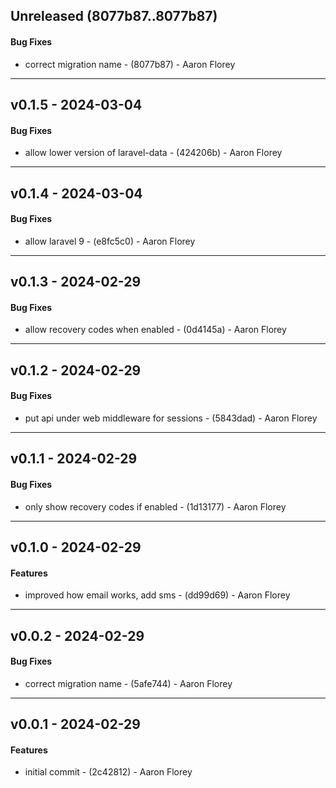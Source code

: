 ## Unreleased (8077b87..8077b87)
#### Bug Fixes
- correct migration name - (8077b87) - Aaron Florey

- - -
## v0.1.5 - 2024-03-04
#### Bug Fixes
- allow lower version of laravel-data - (424206b) - Aaron Florey

- - -

## v0.1.4 - 2024-03-04
#### Bug Fixes
- allow laravel 9 - (e8fc5c0) - Aaron Florey

- - -

## v0.1.3 - 2024-02-29
#### Bug Fixes
- allow recovery codes when enabled - (0d4145a) - Aaron Florey

- - -

## v0.1.2 - 2024-02-29
#### Bug Fixes
- put api under web middleware for sessions - (5843dad) - Aaron Florey

- - -

## v0.1.1 - 2024-02-29
#### Bug Fixes
- only show recovery codes if enabled - (1d13177) - Aaron Florey

- - -

## v0.1.0 - 2024-02-29
#### Features
- improved how email works, add sms - (dd99d69) - Aaron Florey

- - -

## v0.0.2 - 2024-02-29
#### Bug Fixes
- correct migration name - (5afe744) - Aaron Florey

- - -


## v0.0.1 - 2024-02-29
#### Features
- initial commit - (2c42812) - Aaron Florey


